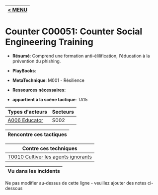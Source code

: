 |[< MENU](../README.md)|
|---|
# Counter C00051: Counter Social Engineering Training

* **Résumé**: Comprend une formation anti-élilification, l'éducation à la prévention du phishing.

* **PlayBooks**:

* **MetaTechnique**: M001 - Résilience

* **Ressources nécessaires:**

* **appartient à la scène tactique**: TA15


|Types d'acteurs |Secteurs |
|----------- |------- |
|[A006 Educator](../../generated_pages/actortypes/A006.md) |S002 |



|Rencontre ces tactiques |
|---------------------- |



|Contre ces techniques |
|------------------------- |
|[T0010 Cultiver les agents ignorants](../../generated_pages/techniques/T0010.md) |



|Vu dans les incidents |
|----------------- |


Ne pas modifier au-dessus de cette ligne - veuillez ajouter des notes ci-dessous